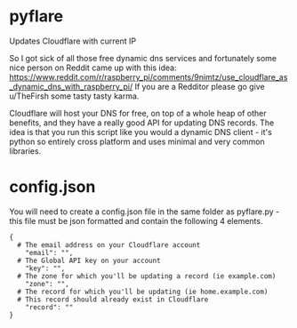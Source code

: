 # pyflare
Updates Cloudflare with current IP

So I got sick of all those free dynamic dns services and fortunately some nice person on Reddit came up with this idea:
https://www.reddit.com/r/raspberry_pi/comments/9nimtz/use_cloudflare_as_dynamic_dns_with_raspberry_pi/
If you are a Redditor please go give u/TheFirsh some tasty tasty karma.

 Cloudflare will host your DNS for free, on top of a whole heap of other benefits, and they have a really good API for updating DNS records. The idea is that you run this script like you would a dynamic DNS client - it's python so entirely cross platform and uses minimal and very common libraries.

# config.json

You will need to create a config.json file in the same folder as pyflare.py - this file must be json formatted and contain the following 4 elements.
```
{
  # The email address on your Cloudflare account
	"email": "",
  # The Global API key on your account
	"key": "",
  # The zone for which you'll be updating a record (ie example.com)
	"zone": "",
  # The record for which you'll be updating (ie home.example.com)
  # This record should already exist in Cloudflare
	"record": ""
}
```
